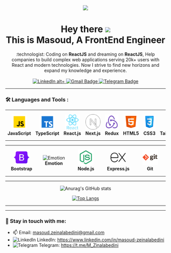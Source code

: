  <div id="header" align="center">
  <img src="https://media.giphy.com/media/M9gbBd9nbDrOTu1Mqx/giphy.gif" width="100"/>
</div>
<h1 align="center">
  Hey there
  <img src="https://media.giphy.com/media/hvRJCLFzcasrR4ia7z/giphy.gif" width="30px"/><br />
  This is Masoud,  
  A FrontEnd Engineer
</h1>
<div id="aboutMe" align="center">
 :technologist: Coding on <b>ReactJS</b> and dreaming on <b>ReactJS</b>, Help companies to build complex web applications serving 20k+ users with React and modern technologies. Now I strive to find new horizons and expand my knowledge and experience.
 </div>
 <br />
<div id="badges" align="center">
 <a href="https://www.linkedin.com/in/masoud-zeinalabedini/" target="_blank"> 
  <img src="https://img.shields.io/badge/LinkedIn-blue?style=for-the-badge&logo=linkedin&logoColor=white" title="LinkedIn alt="LinkedIn Badge"/>
 </a>
  <a href="mailto:masoud.zeinalabedini@gmail.com" target="_blank"> 
  <img src="https://img.shields.io/badge/Gmail-D14836?style=for-the-badge&logo=gmail&logoColor=white" title="Gmail" alt="Gmail Badge"/>
 </a>
 <a href="https://t.me/M_Zinalabedini" target="_blank"> 
  <img src="https://img.shields.io/badge/Telegram-exampleChannel-blue?logo=telegram&labelColor=white&style=for-the-badge" title="Telegram" alt="Telegram Badge"/>
 </a>
</div>

___

### :hammer_and_wrench: Languages and Tools :                                                                                                                                                                                                                             
<table align="center">
  <tbody align="center">
    <tr align="center">
      <td align="center" height="90" width="90">
        <img
          src="https://raw.githubusercontent.com/Masoud-z/icons/main/icons8-javascript-480.png"
          width="48"
          height="48"
          alt="JavaScript"
          style="max-width: 100%"
        />
        <br /><strong>JavaScript</strong>
      </td>
      <td align="center" height="90" width="90">
        <img
          src="https://raw.githubusercontent.com/Masoud-z/icons/main/icons8-typescript-480.png"
          width="48"
          height="48"
          alt="TypeScript"
          style="max-width: 100%"
        />
        <br /><strong>TypeScript</strong>
      </td>
      <td align="center" height="90" width="90">
        <img
          src="https://raw.githubusercontent.com/Masoud-z/icons/7a683ce0cc64c4893047d3a5706dd273a1e0b602/react-original-wordmark.svg"
          width="48"
          height="48"
          alt="React"
          style="max-width: 100%"
        />
        <br /><strong>React.js</strong>
      </td>
      <td align="center" height="90" width="90">
        <img
          src="https://raw.githubusercontent.com/Masoud-z/icons/7a683ce0cc64c4893047d3a5706dd273a1e0b602/nextjs-line.svg"
          width="48"
          height="48"
          alt="Next.js"
          style="max-width: 100%"
        />
        <br /><strong>Next.js</strong>
      </td>
     <td align="center" height="90" width="90">
        <img
          src="https://raw.githubusercontent.com/Masoud-z/icons/main/icons8-redux-480.png"
          width="48"
          height="48"
          alt="Redux"
          style="max-width: 100%"
        />
        <br /><strong>Redux</strong>
      </td>
     <td align="center" height="90" width="90">
        <img
          src="https://raw.githubusercontent.com/Masoud-z/icons/main/icons8-html5-480.png"
          width="48"
          height="48"
          alt="HTML"
          style="max-width: 100%"
        />
        <br /><strong>HTML5</strong>
      </td>
      <td align="center" height="90" width="90">
        <img
          src="https://raw.githubusercontent.com/Masoud-z/icons/main/icons8-css-240.png"
          width="48"
          height="48"
          alt="CSS3"
          style="max-width: 100%"
        />
        <br /><strong>CSS3</strong>
      </td>
      <td align="center" height="90" width="90">
        <img
          src="https://raw.githubusercontent.com/Masoud-z/icons/main/icons8-tailwind-css-240.png"
          width="48"
          height="48"
          alt="TailwindCSS"
          style="max-width: 100%"
        />
        <br /><strong>TailwindCSS</strong>
      </td>
      <td align="center" height="90" width="90">
        <img
          src="https://raw.githubusercontent.com/Masoud-z/icons/main/icons8-material-ui-480.png"
          width="48"
          height="48"
          alt="MaterialUI"
          style="max-width: 100%"
        />
        <br /><strong>MaterialUI</strong>
      </td>
    </tr>                             
  </tbody>
</table>
<table align="center">
  <tbody align="center">
    <tr align="center">
      <td align="center" height="90" width="90">
        <img
          src="https://raw.githubusercontent.com/devicons/devicon/master/icons/bootstrap/bootstrap-original.svg"
          width="48"
          height="48"
          alt="Bootstrap"
          style="max-width: 100%"
        />
        <br /><strong>Bootstrap</strong>
      </td>
      <td align="center" height="90" width="90">
        <img
          src="https://emotion.sh/logo-96x96.png"
          width="68"
          height="68"
          alt="Emotion"
          style="max-width: 100%"
        />
        <br /><strong>Emotion</strong>
      </td>
     <td align="center" height="90" width="90">
        <img
          src="https://raw.githubusercontent.com/Masoud-z/icons/main/icons8-node-js-240.png"
          width="48"
          height="48"
          alt="Node.js"
          style="max-width: 100%"
        />
        <br /><strong>Node.js</strong>
      </td>
      <td align="center" height="90" width="90">
        <img
          src="https://raw.githubusercontent.com/Masoud-z/icons/main/icons8-express-js-500.png"
          width="48"
          height="48"
          alt="Express.js"
          style="max-width: 100%"
        />
        <br /><strong>Express.js</strong>
      </td>
      <td align="center" height="90" width="90">
        <img
          src="https://raw.githubusercontent.com/devicons/devicon/master/icons/git/git-original-wordmark.svg"
          width="48"
          height="48"
          alt="Git"
          style="max-width: 100%"
        />
        <br /><strong>Git</strong>
      </td>
    </tr>
  </tbody>
</table>



                                 
___

 <div id="stats" align="center">

 ![Anurag's GitHub stats](https://github-readme-stats.vercel.app/api?username=Masoud-z&show_icons=true&layout=compact&theme=react)

  

[![Top Langs](https://github-readme-stats.vercel.app/api/top-langs/?username=Masoud-z&layout=compact&theme=react)](https://github.com/anuraghazra/github-readme-stats)

 
 </div>

___

                              
___

### :high_brightness: Stay in touch with me:


- 📫 Email: masoud.zeinalabedini@gmail.com
- <img src="https://images.rawpixel.com/image_png_800/czNmcy1wcml2YXRlL3Jhd3BpeGVsX2ltYWdlcy93ZWJzaXRlX2NvbnRlbnQvbHIvdjk4Mi1kMy0xMC5wbmc.png" title="LinkedIn" alt="LinkedIn" width="16" height="16" /> LinkedIn: https://www.linkedin.com/in/masoud-zeinalabedini 
- <img src="https://upload.wikimedia.org/wikipedia/commons/8/82/Telegram_logo.svg" title="Telegram" alt="Telegram" width="16" height="16" /> Telegram: https://t.me/M_Zinalabedini



